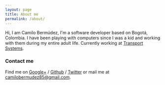 ```yaml
---
layout: page
title: About me
permalink: /about/
---
```


Hi, I am Camilo Bermúdez, I'm a software developer based on Bogotá, Colombia.
I have been playing with computers since I was a kid and working with them
during my entire adult life. Currently working at [Transport
Systems](https://www.transportsystems.co/).


### Contact me

Find me on [Google+][google] / [Github][github] / [Twitter][twitter] or mail me at 
[camilobermudez85@gmail.com](camilobermudez85@gmail.com).


[github]: https://github.com/camilobermudez85
[google]: https://plus.google.com/102942975109167525365
[twitter]: https://twitter.com/kmilobermudez
